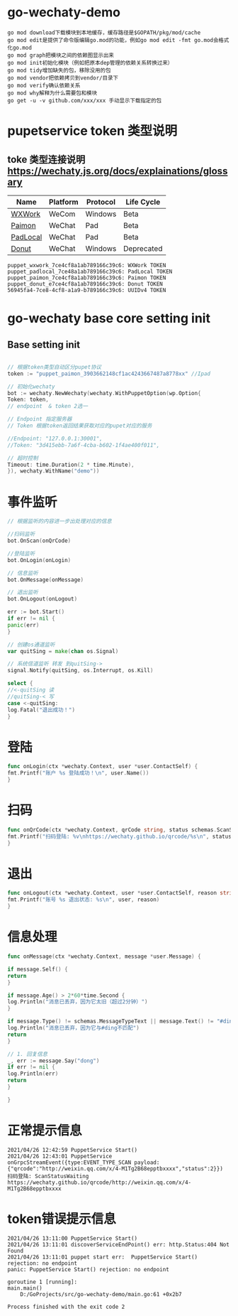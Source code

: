 # go-wechaty-demo

```
go mod download下载模块到本地缓存，缓存路径是$GOPATH/pkg/mod/cache
go mod edit是提供了命令版编辑go.mod的功能，例如go mod edit -fmt go.mod会格式化go.mod
go mod graph把模块之间的依赖图显示出来
go mod init初始化模块（例如把原本dep管理的依赖关系转换过来）
go mod tidy增加缺失的包，移除没用的包
go mod vendor把依赖拷贝到vendor/目录下
go mod verify确认依赖关系
go mod why解释为什么需要包和模块
go get -u -v github.com/xxx/xxx 手动显示下载指定的包
```
# pupetservice token 类型说明
## toke 类型连接说明 https://wechaty.js.org/docs/explainations/glossary
| Name                                                         | Platform | Protocol | Life Cycle |
| ------------------------------------------------------------ | -------- | -------- | ---------- |
| [WXWork](https://wechaty.js.org/docs/puppet-services/wxwork) | WeCom    | Windows  | Beta       |
| [Paimon](https://wechaty.js.org/docs/puppet-services/paimon) | WeChat   | Pad      | Beta       |
| [PadLocal](https://wechaty.js.org/docs/puppet-services/padlocal) | WeChat   | Pad      | Beta       |
| [Donut](https://wechaty.js.org/docs/puppet-services/donut)   | WeChat   | Windows  | Deprecated |
```
puppet_wxwork_7ce4cf8a1ab789166c39c6: WXWork TOKEN
puppet_padlocal_7ce48a1ab789166c39c6: PadLocal TOKEN
puppet_paimon_7ce4cf8a1ab789166c39c6: Paimon TOKEN
puppet_donut_e7ce4cf8a1ab789166c39c6: Donut TOKEN
56945fa4-7ce8-4cf8-a1a9-b789166c39c6: UUIDv4 TOKEN
```
# go-wechaty  base core setting init
## Base setting init

```go

// 根据token类型自动区分pupet协议
token := "puppet_paimon_3903662148cf1ac4243667487a8778xx" //Ipad

// 初始化wechaty
bot := wechaty.NewWechaty(wechaty.WithPuppetOption(wp.Option{
Token: token,
// endpoint  & token 2选一

// Endpoint 指定服务器
// Token 根据token返回结果获取对应的pupet对应的服务

//Endpoint: "127.0.0.1:30001",
//Token: "3d415ebb-7a6f-4cba-b602-1f4ae400f011",

// 超时控制
Timeout: time.Duration(2 * time.Minute),
}), wechaty.WithName("demo"))
```

# 事件监听

```go
// 根据监听的内容进一步出处理对应的信息

//扫码监听
bot.OnScan(onQrCode)

//登陆监听
bot.OnLogin(onLogin)

// 信息监听
bot.OnMessage(onMessage)

// 退出监听
bot.OnLogout(onLogout)

err := bot.Start()
if err != nil {
panic(err)
}

// 创建os通道监听
var quitSing = make(chan os.Signal)

// 系统信道监听 转发 到quitSing->
signal.Notify(quitSing, os.Interrupt, os.Kill)

select {
//<-quitSing 读
//quitSing-< 写
case <-quitSing:
log.Fatal("退出成功！")
}
```

# 登陆

```go
func onLogin(ctx *wechaty.Context, user *user.ContactSelf) {
fmt.Printf("账户 %s 登陆成功！\n", user.Name())
}
```

# 扫码

```go
func onQrCode(ctx *wechaty.Context, qrCode string, status schemas.ScanStatus, data string) {
fmt.Printf("扫码登陆: %v\nhttps://wechaty.github.io/qrcode/%s\n", status, qrCode)
}
```

# 退出

```go
func onLogout(ctx *wechaty.Context, user *user.ContactSelf, reason string) {
fmt.Printf("账号 %s 退出状态: %s\n", user, reason)
}
```

# 信息处理

```go
func onMessage(ctx *wechaty.Context, message *user.Message) {

if message.Self() {
return
}

if message.Age() > 2*60*time.Second {
log.Println("消息已丢弃，因为它太旧（超过2分钟）")
}

if message.Type() != schemas.MessageTypeText || message.Text() != "#ding" {
log.Println("消息已丢弃，因为它与#ding不匹配")
return
}

// 1. 回复信息
_, err := message.Say("dong")
if err != nil {
log.Println(err)
return
}

}
```
# 正常提示信息
```console
2021/04/26 12:42:59 PuppetService Start()
2021/04/26 12:43:01 PuppetService onGrpcStreamEvent({type:EVENT_TYPE_SCAN payload:{"qrcode":"http://weixin.qq.com/x/4-M1Tg2B68epptbxxxx","status":2}})
扫码登陆: ScanStatusWaiting
https://wechaty.github.io/qrcode/http://weixin.qq.com/x/4-M1Tg2B68epptbxxxx
```

# token错误提示信息

```console
2021/04/26 13:11:00 PuppetService Start()
2021/04/26 13:11:01 discoverServiceEndPoint() err: http.Status:404 Not Found
2021/04/26 13:11:01 puppet start err:  PuppetService Start() rejection: no endpoint
panic: PuppetService Start() rejection: no endpoint

goroutine 1 [running]:
main.main()
	D:/GoProjects/src/go-wechaty-demo/main.go:61 +0x2b7

Process finished with the exit code 2
```


